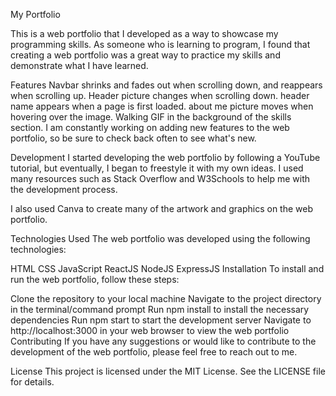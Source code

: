 My Portfolio 


This is a web portfolio that I developed as a way to showcase my programming skills. As someone who is learning to program, I found that creating a web portfolio was a great way to practice my skills and demonstrate what I have learned.

Features
Navbar shrinks and fades out when scrolling down, and reappears when scrolling up.
Header picture changes when scrolling down.
header name appears when a page is first loaded.
about me picture moves when hovering over the image.
Walking GIF in the background of the skills section.
I am constantly working on adding new features to the web portfolio, so be sure to check back often to see what's new.

Development
I started developing the web portfolio by following a YouTube tutorial, but eventually, I began to freestyle it with my own ideas. I used many resources such as Stack Overflow and W3Schools to help me with the development process.

I also used Canva to create many of the artwork and graphics on the web portfolio.

Technologies Used
The web portfolio was developed using the following technologies:

HTML
CSS
JavaScript
ReactJS
NodeJS
ExpressJS
Installation
To install and run the web portfolio, follow these steps:

Clone the repository to your local machine
Navigate to the project directory in the terminal/command prompt
Run npm install to install the necessary dependencies
Run npm start to start the development server
Navigate to http://localhost:3000 in your web browser to view the web portfolio
Contributing
If you have any suggestions or would like to contribute to the development of the web portfolio, please feel free to reach out to me.

License
This project is licensed under the MIT License. See the LICENSE file for details.